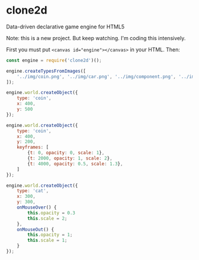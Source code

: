 # clone2d
Data-driven declarative game engine for HTML5

Note: this is a new project. But keep watching. I'm coding this intensively.

First you must put `<canvas id="engine"></canvas>` in your HTML. Then:

```javascript
const engine = require('clone2d')();

engine.createTypesFromImages([
    '../img/coin.png', '../img/car.png', '../img/component.png', '../img/cat.png',
]);

engine.world.createObject({
    type: 'coin',
    x: 400,
    y: 500
});

engine.world.createObject({
    type: 'coin',
    x: 400,
    y: 200,
    keyframes: [
        {t: 0, opacity: 0, scale: 1},
        {t: 2000, opacity: 1, scale: 2},
        {t: 4000, opacity: 0.5, scale: 1.3},
    ]
});

engine.world.createObject({
    type: 'cat',
    x: 300,
    y: 300,
    onMouseOver() {
        this.opacity = 0.3
        this.scale = 2;
    },
    onMouseOut() {
        this.opacity = 1;
        this.scale = 1;
    }
});


```
